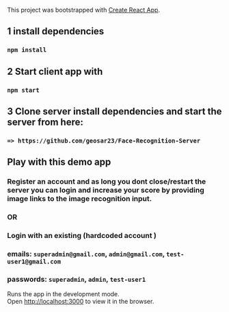 This project was bootstrapped with [Create React App](https://github.com/facebook/create-react-app).

## 1 install dependencies
### `npm install`

## 2 Start client app with
### `npm start`

## 3 Clone server install dependencies and start the server from here:
### `=> https://github.com/geosar23/Face-Recognition-Server`

## Play with this demo app
### Register an account and as long you dont close/restart the server you can login and increase your score by providing image links to the image recognition input.
### OR
### Login with an existing (hardcoded account ) 
### emails: `superadmin@gmail.com`, `admin@gmail.com`, `test-user1@gmail.com`
### passwords: `superadmin`, `admin`, `test-user1`

Runs the app in the development mode.\
Open [http://localhost:3000](http://localhost:3000) to view it in the browser.
